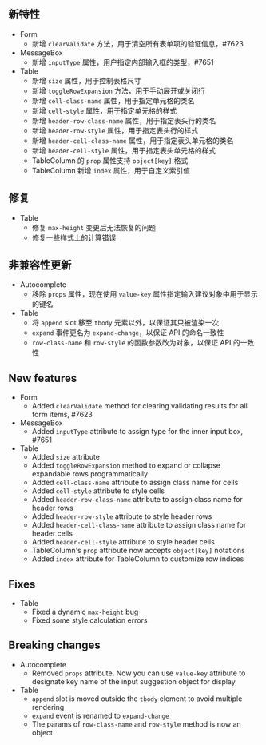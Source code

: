 ## 新特性
- Form
  - 新增 `clearValidate` 方法，用于清空所有表单项的验证信息，#7623
- MessageBox
  - 新增 `inputType` 属性，用户指定内部输入框的类型，#7651
- Table
  - 新增 `size` 属性，用于控制表格尺寸
  - 新增 `toggleRowExpansion` 方法，用于手动展开或关闭行
  - 新增 `cell-class-name` 属性，用于指定单元格的类名
  - 新增 `cell-style` 属性，用于指定单元格的样式
  - 新增 `header-row-class-name` 属性，用于指定表头行的类名
  - 新增 `header-row-style` 属性，用于指定表头行的样式
  - 新增 `header-cell-class-name` 属性，用于指定表头单元格的类名
  - 新增 `header-cell-style` 属性，用于指定表头单元格的样式
  - TableColumn 的 `prop` 属性支持 `object[key]` 格式
  - TableColumn 新增 `index` 属性，用于自定义索引值

## 修复
- Table
  - 修复 `max-height` 变更后无法恢复的问题
  - 修复一些样式上的计算错误

## 非兼容性更新
- Autocomplete
  - 移除 `props` 属性，现在使用 `value-key` 属性指定输入建议对象中用于显示的键名
- Table
  - 将 `append` slot 移至 `tbody` 元素以外，以保证其只被渲染一次
  - `expand` 事件更名为 `expand-change`，以保证 API 的命名一致性
  - `row-class-name` 和 `row-style` 的函数参数改为对象，以保证 API 的一致性

##

## New features
- Form
  - Added `clearValidate` method for clearing validating results for all form items, #7623
- MessageBox
  - Added `inputType` attribute to assign type for the inner input box, #7651
- Table
  - Added `size` attribute
  - Added `toggleRowExpansion` method to expand or collapse expandable rows programmatically
  - Added `cell-class-name` attribute to assign class name for cells
  - Added `cell-style` attribute to style cells
  - Added `header-row-class-name` attribute to assign class name for header rows
  - Added `header-row-style` attribute to style header rows
  - Added `header-cell-class-name` attribute to assign class name for header cells
  - Added `header-cell-style` attribute to style header cells
  - TableColumn's `prop` attribute now accepts `object[key]` notations
  - Added `index` attribute for TableColumn to customize row indices

## Fixes
- Table
  - Fixed a dynamic `max-height` bug
  - Fixed some style calculation errors

## Breaking changes
- Autocomplete
  - Removed `props` attribute. Now you can use `value-key` attribute to designate key name of the input suggestion
 object for display
- Table
  - `append` slot is moved outside the `tbody` element to avoid multiple rendering
  - `expand` event is renamed to `expand-change`
  - The params of `row-class-name` and `row-style` method is now an object